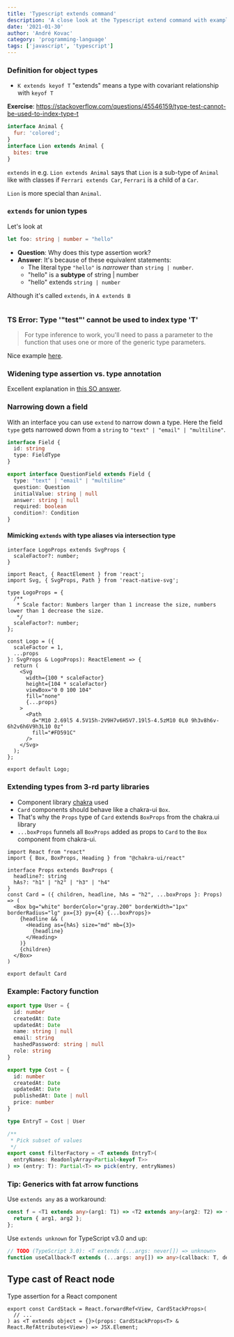 ```yaml
---
title: 'Typescript extends command'
description: 'A close look at the Typescript extend command with examples'
date: '2021-01-30'
author: 'André Kovac'
category: 'programming-language'
tags: ['javascript', 'typescript']
---
```


### Definition for object types

- `K extends keyof T` "extends" means a type with covariant relationship with `keyof T`

**Exercise**: https://stackoverflow.com/questions/45546159/type-test-cannot-be-used-to-index-type-t

```js
interface Animal {
  fur: 'colored';
}
interface Lion extends Animal {
  bites: true
}
```


`extends` in e.g. `Lion extends Animal` says that `Lion` is a sub-type of `Animal` like with classes if `Ferrari extends Car`, `Ferrari` is a child of a `Car`.

`Lion` is more special than `Animal`.

### `extends` for union types

Let's look at

```ts
let foo: string | number = "hello"
```

- **Question**:  Why does this type assertion work?
- **Answer**: It's because of these equivalent statements:
  - The literal type `"hello"` is *narrower* than `string | number`.
  - "hello" is a **subtype** of string | number
  - "hello" extends `string | number`

Although it's called `extends`, in `A extends B`


```ts

```

### TS Error: Type '"test"' cannot be used to index type 'T'

> For type inference to work, you'll need to pass a parameter to the function that uses one or more of the generic type parameters.

Nice example [here](https://stackoverflow.com/questions/45546159/type-test-cannot-be-used-to-index-type-t).

### Widening type assertion vs. type annotation

Excellent explanation in [this SO answer](https://stackoverflow.com/a/68289470/3210677).

### Narrowing down a field

With an interface you can use `extend` to narrow down a type. Here the field `type` gets narrowed down from a `string` to `"text" | "email" | "multiline"`.

```ts
interface Field {
  id: string
  type: FieldType
}

export interface QuestionField extends Field {
  type: "text" | "email" | "multiline"
  question: Question
  initialValue: string | null
  answer: string | null
  required: boolean
  condition?: Condition
}
```

#### Mimicking `extends` with type aliases via intersection type

```tsx
interface LogoProps extends SvgProps {
  scaleFactor?: number;
}
```

```tsx
import React, { ReactElement } from 'react';
import Svg, { SvgProps, Path } from 'react-native-svg';

type LogoProps = {
  /**
   * Scale factor: Numbers larger than 1 increase the size, numbers lower than 1 decrease the size.
   */
  scaleFactor?: number;
};

const Logo = ({
  scaleFactor = 1,
  ...props
}: SvgProps & LogoProps): ReactElement => {
  return (
    <Svg
      width={100 * scaleFactor}
      height={104 * scaleFactor}
      viewBox="0 0 100 104"
      fill="none"
      {...props}
    >
      <Path
        d="M10 2.69l5 4.5V15h-2V9H7v6H5V7.19l5-4.5zM10 0L0 9h3v8h6v-6h2v6h6V9h3L10 0z"
        fill="#FD591C"
      />
    </Svg>
  );
};

export default Logo;
```

### Extending types from 3-rd party libraries

- Component library [chakra](https://chakra-ui.com/) used
- `Card` components should behave like a chakra-ui `Box`.
- That's why the `Props` type of `Card` extends `BoxProps` from the chakra.ui library
- `...boxProps` funnels all `BoxProps` added as props to `Card` to the `Box` component from chakra-ui.

```ts:title=Card.tsx
import React from "react"
import { Box, BoxProps, Heading } from "@chakra-ui/react"

interface Props extends BoxProps {
  headline?: string
  hAs?: "h1" | "h2" | "h3" | "h4"
}
const Card = ({ children, headline, hAs = "h2", ...boxProps }: Props) => (
  <Box bg="white" borderColor="gray.200" borderWidth="1px" borderRadius="lg" px={3} py={4} {...boxProps}>
    {headline && (
      <Heading as={hAs} size="md" mb={3}>
        {headline}
      </Heading>
    )}
    {children}
  </Box>
)

export default Card
```

### Example: Factory function

```ts
export type User = {
  id: number
  createdAt: Date
  updatedAt: Date
  name: string | null
  email: string
  hashedPassword: string | null
  role: string
}

export type Cost = {
  id: number
  createdAt: Date
  updatedAt: Date
  publishedAt: Date | null
  price: number
}
```

```ts
type EntryT = Cost | User

/**
 * Pick subset of values
 */
export const filterFactory = <T extends EntryT>(
  entryNames: ReadonlyArray<Partial<keyof T>>
) => (entry: T): Partial<T> => pick(entry, entryNames)
```

### Tip: **Generics** with fat arrow functions

Use `extends any` as a workaround:

```ts
const f = <T1 extends any>(arg1: T1) => <T2 extends any>(arg2: T2) => {
  return { arg1, arg2 };
};
```

Use `extends unknown` for TypeScript v3.0 and up:

```ts:title=node_modules/@types/react/index.d.ts
// TODO (TypeScript 3.0): <T extends (...args: never[]) => unknown>
function useCallback<T extends (...args: any[]) => any>(callback: T, deps: DependencyList): T;
```

## Type cast of React node

Type assertion for a React component

```tsx
export const CardStack = React.forwardRef<View, CardStackProps>(
  // ...
) as <T extends object = {}>(props: CardStackProps<T> & React.RefAttributes<View>) => JSX.Element;
```
